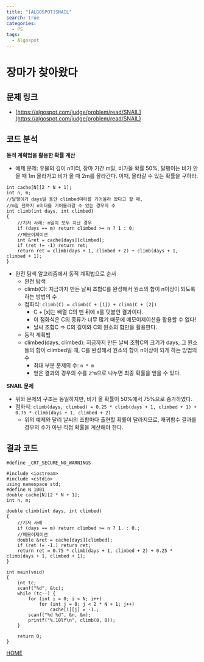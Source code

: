 ```yaml
---
title: "[ALGOSPOT]SNAIL"
search: true
categories:
  - PS
tags:
  - Algospot
---
```


# 장마가 찾아왔다

## 문제 링크
- [https://algospot.com/judge/problem/read/SNAIL](https://algospot.com/judge/problem/read/SNAIL)

## 코드 분석
**동적 계획법을 활용한 확률 계산**
- 예제 문제: 우물의 깊이 n미터, 장마 기간 m일, 비가올 확률 50%, 달팽이는 비가 안올 때 1m 올라가고 비가 올 때 2m를 올라간다. 이때, 올라갈 수 있는
확률을 구하라.
```
int cache[N][2 * N + 1];
int n, m;
//달팽이가 days일 동안 climbed미터를 기어올라 왔다고 할 때,
//m일 전까지 n미터를 기어올라갈 수 있는 경우의 수
int climb(int days, int climbed)
{
	//기저 사례: m일이 모두 지난 경우
	if (days == m) return climbed >= n ? 1 : 0;
	//메모이제이션
	int &ret = cache[days][climbed];
	if (ret != -1) return ret;
	return ret = climb(days + 1, climbed + 2) + climb(days + 1, climbed + 1);
}
```
- 완전 탐색 알고리즘에서 동적 계획법으로 순서
  - 완전 탐색
  - climb(C): 지금까지 만든 날씨 조합C를 완성해서 원소의 합이 n이상이 되도록 하는 방법의 수
  - 점화식: ```climb(C) = climb(C + [1]) + climb(C + [2])```
    - C + [x]는 배열 C의 맨 뒤에 x를 덧붙인 결과이다.
    - 이 점화식은 C의 종류가 너무 많기 때문에 메모이제이션을 활용할 수 없다!
    - 날씨 조합C => C의 길이와 C의 원소의 합만을 활용한다.
  - 동적 계획법
  - climbed(days, climbed): 지금까지 만든 날씨 조합C의 크기가 days, 그 원소들의 합이 climbed일 때, C를 완성해서 원소의 합이 n이상이 되게 하는
  방법의 수
    - 최대 부분 문제의 수: ```n * m```
    - 얻은 결과의 경우의 수를 ```2^m```으로 나누면 최종 확률을 얻을 수 있다.

**SNAIL 문제**
- 위와 문제의 구조는 동일하지만, 비가 올 확률이 50%에서 75%으로 증가하였다.
- 점화식: ```climb(days, climbed) = 0.25 * climb(days + 1, climbed + 1) + 0.75 * climb(days + 1, climbed + 2)```
  - 위의 예제와 달리 날씨의 조합마다 출현할 확률이 달라지므로, 재귀함수 결과를 경우의 수가 아닌 직접 확률을 계산해야 한다.

## 결과 코드
```
#define _CRT_SECURE_NO_WARNINGS

#include <iostream>
#include <cstdio>
using namespace std;
#define N 1001
double cache[N][2 * N + 1];
int n, m;

double climb(int days, int climbed)
{
	//기저 사례
	if (days == m) return climbed >= n ? 1. : 0.;
	//메모이제이션
	double &ret = cache[days][climbed];
	if (ret != -1.) return ret;
	return ret = 0.75 * climb(days + 1, climbed + 2) + 0.25 * climb(days + 1, climbed + 1);
}

int main(void)
{
	int tc;
	scanf("%d", &tc);
	while (tc--) {
		for (int i = 0; i < N; i++)
			for (int j = 0; j < 2 * N + 1; j++)
				cache[i][j] = -1.;
		scanf("%d %d", &n, &m);
		printf("%.10lf\n", climb(0, 0));
	}

	return 0;
}
```

[HOME](https://codemcd.github.io/)
